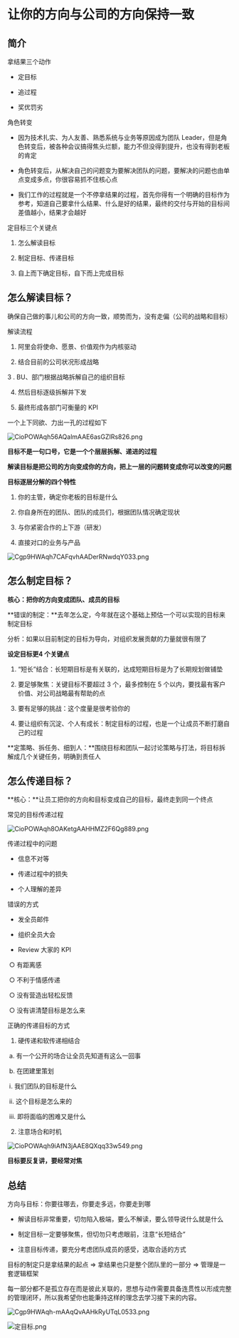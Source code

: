# 让你的方向与公司的方向保持一致

## 简介


拿结果三个动作

* 定目标

* 追过程

* 奖优罚劣

角色转变

* 因为技术扎实、为人友善、熟悉系统与业务等原因成为团队 Leader，但是角色转变后，被各种会议搞得焦头烂额，能力不但没得到提升，也没有得到老板的肯定

* 角色转变后，从解决自己的问题变为要解决团队的问题，要解决的问题也由单点变成多点，你很容易抓不住核心点

* 我们工作的过程就是一个不停拿结果的过程，首先你得有一个明确的目标作为参考，知道自己要拿什么结果、什么是好的结果，最终的交付与开始的目标间差值越小，结果才会越好

定目标三个关键点

1. 怎么解读目标

2. 制定目标、传递目标

3. 自上而下确定目标，自下而上完成目标

## 怎么解读目标？


确保自己做的事儿和公司的方向一致，顺势而为，没有走偏（公司的战略和目标）

解读流程

1. 阿里会将使命、愿景、价值观作为内核驱动

2. 结合目前的公司状况形成战略

3 . BU、部门根据战略拆解自己的组织目标

4. 然后目标逐级拆解并下发

5. 最终形成各部门可衡量的 KPI

一个上下同欲、力出一孔的过程如下

![CioPOWAqh56AQalmAAE6asGZIRs826.png](./images/定目标1.png)



**目标不是一句口号，它是一个个层层拆解、递进的过程**

**解读目标是把公司的方向变成你的方向，把上一层的问题转变成你可以改变的问题**

**目标逐层分解的四个特性**

1. 你的主管，确定你老板的目标是什么

2. 你自身所在的团队、团队的成员们，根据团队情况确定现状

3. 与你紧密合作的上下游（研发）

4. 直接对口的业务与产品

![Cgp9HWAqh7CAFqvhAADerRNwdqY033.png](./images/定目标2.png)


## 怎么制定目标？

**核心：把你的方向变成团队、成员的目标**

**错误的制定：**去年怎么定，今年就在这个基础上预估一个可以实现的目标来制定目标

分析：如果以目前制定的目标为导向，对组织发展贡献的力量就很有限了

**设定目标更4 个关键点**

1. “短长”结合：长短期目标是有关联的，达成短期目标是为了长期规划做铺垫

2. 要足够聚焦：关键目标不要超过 3 个，最多控制在 5 个以内，要找最有客户价值、对公司战略最有帮助的点

3. 要有足够的挑战：这个度量是很考验你的

4. 要让组织有沉淀、个人有成长：制定目标的过程，也是一个让成员不断打磨自己的过程

**定策略、拆任务、细到人：**围绕目标和团队一起讨论策略与打法，将目标拆解成几个关键任务，明确到责任人


## 怎么传递目标？


**核心：**让员工把你的方向和目标变成自己的目标，最终走到同一个终点

常见的目标传递过程

![CioPOWAqh8OAKetgAAHHMZ2F6Qg889.png](./images/定目标3.png)



传递过程中的问题

* 信息不对等

* 传递过程中的损失

* 个人理解的差异

错误的方式

* 发全员邮件

* 组织全员大会

* Review 大家的 KPI 

​		○ 有距离感

​		○ 不利于情感传递

​		○ 没有营造出轻松反馈

​		○ 没有讲清楚目标是怎么来

正确的传递目标的方式

1. 硬传递和软传递相结合

​		a. 有一个公开的场合让全员先知道有这么一回事

​		b. 在团建里策划

​			ⅰ. 我们团队的目标是什么

​			ⅱ. 这个目标是怎么来的

​			ⅲ. 即将面临的困难又是什么

2. 注意场合和时机

![CioPOWAqh9iAfN3jAAE8QXqq33w549.png](./images/定目标4.png)



**目标要反复讲，要经常对焦**



## 总结

方向与目标：你要往哪去，你要走多远，你要走到哪

* 解读目标非常重要，切勿陷入极端，要么不解读，要么领导说什么就是什么

* 制定目标一定要够聚焦，但切勿只考虑眼前，注意“长短结合”

* 注意目标传递，要充分考虑团队成员的感受，选取合适的方式



目标的制定只是拿结果的起点 => 拿结果也只是整个团队里的一部分 => 管理是一套逻辑框架

每一部分都不是孤立存在而是彼此关联的，思想与动作需要具备连贯性以形成完整的管理闭环，所以我希望你也能秉持这样的理念去学习接下来的内容。

![Cgp9HWAqh-mAAqQvAAHkRyUTqL0533.png](./images/定目标5.png)

![定目标.png](./images/定目标.png)